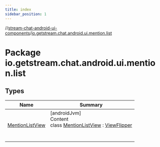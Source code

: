 ```yaml
---
title: index
sidebar_position: 1
---
```

//[stream-chat-android-ui-components](../../index.md)/[io.getstream.chat.android.ui.mention.list](index.md)



# Package io.getstream.chat.android.ui.mention.list  


## Types  
  
|  Name |  Summary | 
|---|---|
| <a name="io.getstream.chat.android.ui.mention.list/MentionListView///PointingToDeclaration/"></a>[MentionListView](MentionListView/index.md)| <a name="io.getstream.chat.android.ui.mention.list/MentionListView///PointingToDeclaration/"></a>[androidJvm]  <br/>Content  <br/>class [MentionListView](MentionListView/index.md) : [ViewFlipper](https://developer.android.com/reference/kotlin/android/widget/ViewFlipper.html)  <br/><br/><br/>|


